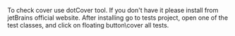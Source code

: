 To check cover use dotCover tool.
If you don't have it please install from jetBrains official website.
After installing go to tests project, open one of the test classes, and click on floating button\cover all tests.